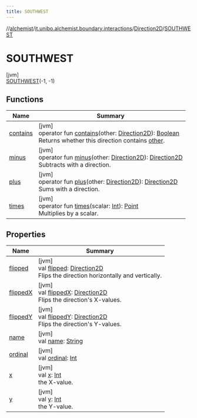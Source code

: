 ```yaml
---
title: SOUTHWEST
---
```

//[alchemist](../../../../index.html)/[it.unibo.alchemist.boundary.interactions](../../index.html)/[Direction2D](../index.html)/[SOUTHWEST](index.html)



# SOUTHWEST



[jvm]\
[SOUTHWEST](index.html)(-1, -1)



## Functions


| Name | Summary |
|---|---|
| [contains](../contains.html) | [jvm]<br>operator fun [contains](../contains.html)(other: [Direction2D](../index.html)): [Boolean](https://kotlinlang.org/api/latest/jvm/stdlib/kotlin/-boolean/index.html)<br>Returns whether this direction contains [other](../contains.html). |
| [minus](../minus.html) | [jvm]<br>operator fun [minus](../minus.html)(other: [Direction2D](../index.html)): [Direction2D](../index.html)<br>Subtracts with a direction. |
| [plus](../plus.html) | [jvm]<br>operator fun [plus](../plus.html)(other: [Direction2D](../index.html)): [Direction2D](../index.html)<br>Sums with a direction. |
| [times](../times.html) | [jvm]<br>operator fun [times](../times.html)(scalar: [Int](https://kotlinlang.org/api/latest/jvm/stdlib/kotlin/-int/index.html)): [Point](https://docs.oracle.com/javase/8/docs/api/java/awt/Point.html)<br>Multiplies by a scalar. |


## Properties


| Name | Summary |
|---|---|
| [flipped](flipped.html) | [jvm]<br>val [flipped](flipped.html): [Direction2D](../index.html)<br>Flips the direction horizontally and vertically. |
| [flippedX](flipped-x.html) | [jvm]<br>val [flippedX](flipped-x.html): [Direction2D](../index.html)<br>Flips the direction's X-values. |
| [flippedY](flipped-y.html) | [jvm]<br>val [flippedY](flipped-y.html): [Direction2D](../index.html)<br>Flips the direction's Y-values. |
| [name](name.html) | [jvm]<br>val [name](name.html): [String](https://kotlinlang.org/api/latest/jvm/stdlib/kotlin/-string/index.html) |
| [ordinal](ordinal.html) | [jvm]<br>val [ordinal](ordinal.html): [Int](https://kotlinlang.org/api/latest/jvm/stdlib/kotlin/-int/index.html) |
| [x](x.html) | [jvm]<br>val [x](x.html): [Int](https://kotlinlang.org/api/latest/jvm/stdlib/kotlin/-int/index.html)<br>the X-value. |
| [y](y.html) | [jvm]<br>val [y](y.html): [Int](https://kotlinlang.org/api/latest/jvm/stdlib/kotlin/-int/index.html)<br>the Y-value. |

